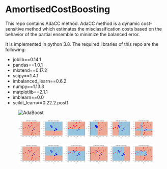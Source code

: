 # AmortisedCostBoosting

This repo contains AdaCC method. AdaCC method is a dynamic cost-sensitive method which estimates the misclassification costs based on the behavior of the partial ensemble to minimize the balanced error.

It is implemented in python 3.8.
The required libraries of this repo are the following:

* joblib==0.14.1
* pandas==1.0.1
* mlxtend==0.17.2
* scipy==1.4.1
* imbalanced_learn==0.6.2
* numpy==1.13.3
* matplotlib==2.1.1
* imblearn==0.0
* scikit_learn==0.22.2.post1

<figure>
  <img src="boost_toy.png.png" alt="AdaBoost">
</figure>

<figure>
  <img src="adacc1_toy.png" alt="AdaCC1">
</figure>


<figure>
  <img src="adacc2_toy.png" alt="AdaCC2">
</figure>

